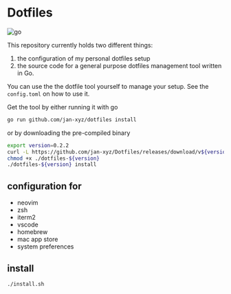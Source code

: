# Dotfiles

![go](https://github.com/jan-xyz/Dotfiles/workflows/go/badge.svg)

This repository currently holds two different things:

1. the configuration of my personal dotfiles setup
1. the source code for a general purpose dotfiles management tool written in Go.

You can use the the dotfile tool yourself to manage your setup. See the
`config.toml` on how to use it.

Get the tool by either running it with go

```sh
go run github.com/jan-xyz/dotfiles install
```

or by downloading the pre-compiled binary

```sh
export version=0.2.2
curl -L https://github.com/jan-xyz/Dotfiles/releases/download/v${version}/dotfiles-Darwin-x86_64.gz | gzip -N -d > dotfiles-${version}
chmod +x ./dotfiles-${version}
./dotfiles-${version} install
```

## configuration for

* neovim
* zsh
* iterm2
* vscode
* homebrew
* mac app store
* system preferences

## install

```sh
./install.sh
```
